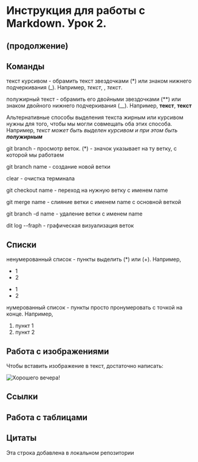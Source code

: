 # Инструкция для работы с Markdown. Урок 2.

## (продолжение)

## Команды

текст курсивом - обрамить текст звездочками (*) или знаком нижнего подчеркивания (_). Например, *текст*, , _текст_.

полужирный текст - обрамить его двойными звездочками (**) или знаком двойного нижнего подчеркивания (__). Например, **текст**, __текст__

Альтернативные способы выделения текста жирным или курсивом нужны для того, чтобы мы могли совмещать оба этих способа. Например,
_текст может быть выделен курсивом и при этом быть **полужирным**_

git branch - просмотр веток. (*) - значок указывает на ту ветку, с которой мы работаем

git branch name - создание новой ветки

clear - очистка терминала

git checkout name - переход на нужную ветку с именем name

git merge name - слияние ветки с именем name с основной веткой

git branch -d name - удаление ветки с именем name

dit log --fraph - графическая визуализация веток

## Списки

ненумерованный список - пункты выделить (*) или (+). Например,
* 1
* 2
+ 1
+ 2

нумерованный список - пункты просто пронумеровать с точкой на конце. Например,
1. пункт 1
2. пункт 2

## Работа с изображениями

Чтобы вставить изображение в текст, достаточно написать:

![Хорошего вечера!](янкито.png)

## Ссылки

## Работа с таблицами

## Цитаты


Эта строка добавлена в локальном репозитории

